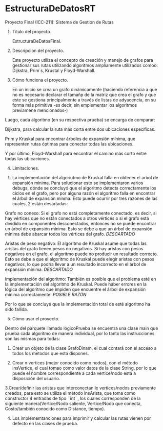 # EstructuraDeDatosRT
 Proyecto Final (ICC-211): Sistema de Gestión de Rutas

1. Titulo del proyecto.

	EstructuraDeDatosFinal.


2. Descripción del proyecto.

	Este proyecto utiliza el concepto de creación y manejo de grafos para gestionar sus rutas utilizando algoritmos ampliamente utilizados comoo: Dijkstra, Prim´s, Krustal y Floyd-Warshall.

3. Cómo funciona el proyecto.

	En un inicio se crea un grafo dinámicamente (haciendo referencia a que no es necesario declarar el tamañp de la matriz que crea el grafo y que este se gestiona principalmente a través de listas de adyacencia, en su forma más primitiva -es decir, sin emplementar los algoritmos previamene mencionados-)

Luego, cada algoritmo (en su respectiva prueba) se encarga de comparar:

Dijkstra, para calcular la ruta más corta entre dos ubicaciones 
específicas.

Prim y Kruskal para encontrar árboles de expansión mínima, 
que representen rutas óptimas para conectar todas las ubicaciones.

Y por último, Floyd-Warshall para encontrar el camino más corto entre todas las 
ubicaciones.

4. Limitaciones.
 
1) La implementación del algoriutmo de Kruskal falla en obtener el arbol de expansión mínima.
Para solucionar esto se implementaron varios debugs, dónde se concluyó que el algoritmo detecta correctamente los ciclos en el grafo, pero por alguna razón el algoritmo falla en encontrar el árbol de expansión mínma.
Esto puede ocurrir por tres razones de las cuales, 2 están desartadas:

Grafo no conexo: Si el grafo no está completamente conectado, es decir, si hay vértices que no están conectados a otros vértices o si el grafo está dividido en componentes desconectados, entonces no se puede encontrar un árbol de expansión mínima. Esto se debe a que un árbol de expansión mínima debe abarcar todos los vértices del grafo. *DESCARTADO*

Aristas de peso negativo: El algoritmo de Kruskal asume que todas las aristas del grafo tienen pesos no negativos. Si hay aristas con pesos negativos en el grafo, el algoritmo puede no producir un resultado correcto. Esto se debe a que el algoritmo de Kruskal puede elegir aristas con pesos negativos, lo que podría llevar a un resultado incorrecto en el árbol de expansión mínima. *DESCARTADO*

Implementación del algoritmo: También es posible que el problema esté en la implementación del algoritmo de Kruskal. Puede haber errores en la lógica del algoritmo que impiden que encuentre el árbol de expansión mínima correctamente. *POSIBLE RAZÓN*

Por lo que se concluyé que la implementación total de esté algoritmo ha sido fallida.


5. Cómo usar el proyecto.

Dentro del parquete llamado lógicoPrueba se encuentra una clase main que prueba cada algoritmo de manera individual, por lo tanto las instrucciones son las mismas para todas:

1. Crear un objeto de la clase GrafoDinam<E>, el cual contará con el acceso a todos los métodos que está dispones.

2. Crear n vertices (mejor conocido como nodos), con el método insVertice, el cual tomao como valor datos de la clase String, por lo que puede el nombre correspondiente a cada vertice/nodo está a disposición del usuario.

3.Crear/definir las aristas que interconectan lo vertices/nodos previamente creados, para esto se utiliza el método insArista, que toma como constructor 4 entradas de tipo ¨int¨, los cuales corresponden de la siguiente manera(Vertice/Nodo saliente, Vertice/Nodo que conecta, Costo/también conocido como Distance, tiempo).

4. Los implememtanciones para imprimir y calcular las rutas vienen por defecto en las clases de prueba.
